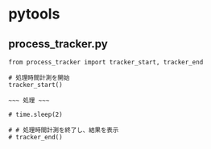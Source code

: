 # pytools


## process_tracker.py

```
from process_tracker import tracker_start, tracker_end

# 処理時間計測を開始
tracker_start()

~~~ 処理 ~~~

# time.sleep(2)

# # 処理時間計測を終了し、結果を表示
# tracker_end()
```